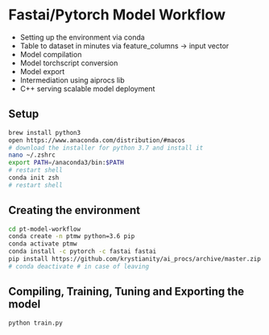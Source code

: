 # Fastai/Pytorch Model Workflow

* Setting up the environment via conda
* Table to dataset in minutes via feature_columns -> input vector
* Model compilation
* Model torchscript conversion
* Model export
* Intermediation using aiprocs lib
* C++ serving scalable model deployment

## Setup

```bash
brew install python3
open https://www.anaconda.com/distribution/#macos
# download the installer for python 3.7 and install it
nano ~/.zshrc
export PATH=/anaconda3/bin:$PATH
# restart shell
conda init zsh
# restart shell
```

## Creating the environment

```bash
cd pt-model-workflow
conda create -n ptmw python=3.6 pip
conda activate ptmw
conda install -c pytorch -c fastai fastai
pip install https://github.com/krystianity/ai_procs/archive/master.zip
# conda deactivate # in case of leaving
```

## Compiling, Training, Tuning and Exporting the model

```bash
python train.py
```